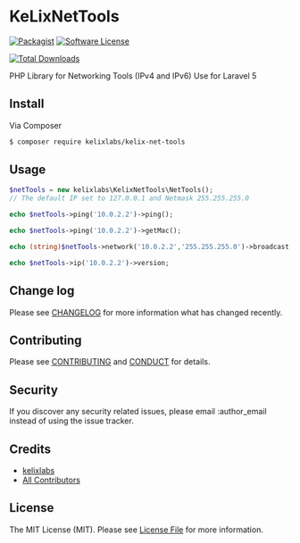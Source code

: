 # KeLixNetTools

[![Packagist][ico-version]][link-packagist]
[![Software License][ico-license]](LICENSE.md)
<!-- [![Build Status][ico-travis]][link-travis] -->
[![Total Downloads][ico-downloads]][link-downloads]

PHP Library for Networking Tools (IPv4 and IPv6)
Use for Laravel 5

## Install

Via Composer

``` bash
$ composer require kelixlabs/kelix-net-tools
```

## Usage

``` php
$netTools = new kelixlabs\KelixNetTools\NetTools();
// The default IP set to 127.0.0.1 and Netmask 255.255.255.0

echo $netTools->ping('10.0.2.2')->ping();

echo $netTools->ping('10.0.2.2')->getMac();

echo (string)$netTools->network('10.0.2.2','255.255.255.0')->broadcast;

echo $netTools->ip('10.0.2.2')->version;
```

## Change log

Please see [CHANGELOG](CHANGELOG.md) for more information what has changed recently.

## Contributing

Please see [CONTRIBUTING](CONTRIBUTING.md) and [CONDUCT](CONDUCT.md) for details.

## Security

If you discover any security related issues, please email :author_email instead of using the issue tracker.

## Credits

- [kelixlabs][link-author]
- [All Contributors][link-contributors]

## License

The MIT License (MIT). Please see [License File](LICENSE.md) for more information.

[ico-version]: https://img.shields.io/packagist/v/kelixlabs/kelix-net-tools.svg?style=flat-square
[ico-license]: https://img.shields.io/badge/license-MIT-brightgreen.svg?style=flat-square
[ico-travis]: https://img.shields.io/travis/kelixlabs/kelix-net-tools/master.svg?style=flat-square
[ico-downloads]: https://img.shields.io/packagist/dt/kelixlabs/kelix-net-tools.svg?style=flat-square

[link-packagist]: https://packagist.org/packages/kelixlabs/kelix-net-tools
[link-travis]: https://travis-ci.org/kelixlabs/KeLixNetTools
[link-downloads]: https://packagist.org/packages/kelixlabs/kelix-net-tools
[link-author]: https://github.com/kelixlabs
[link-contributors]: ../../contributors
